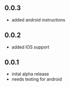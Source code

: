 ## 0.0.3

* added android instructions

## 0.0.2

* added IOS support

## 0.0.1

* inital alpha release
* needs testing for android
